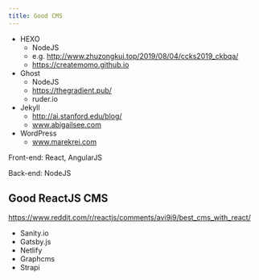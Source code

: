 ```yaml
---
title: Good CMS
---
```


* HEXO
	* NodeJS
	* e.g. http://www.zhuzongkui.top/2019/08/04/ccks2019_ckbqa/
	* https://createmomo.github.io
* Ghost
  * NodeJS
  * https://thegradient.pub/
  * ruder.io
* Jekyll
  * http://ai.stanford.edu/blog/
  * www.abigailsee.com
* WordPress
  * www.marekrei.com

Front-end: React, AngularJS

Back-end: NodeJS

## Good ReactJS CMS

https://www.reddit.com/r/reactjs/comments/avi9i9/best_cms_with_react/

- Sanity.io
- Gatsby.js
- Netlify
- Graphcms
- Strapi

